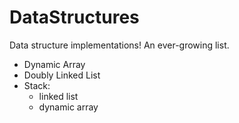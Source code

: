 # DataStructures
Data structure implementations! An ever-growing list.
- Dynamic Array
- Doubly Linked List
- Stack:
  - linked list
  - dynamic array
